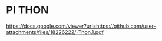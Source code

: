 # PI THON
https://docs.google.com/viewer?url=https://github.com/user-attachments/files/18226222/-Thon.1.pdf
